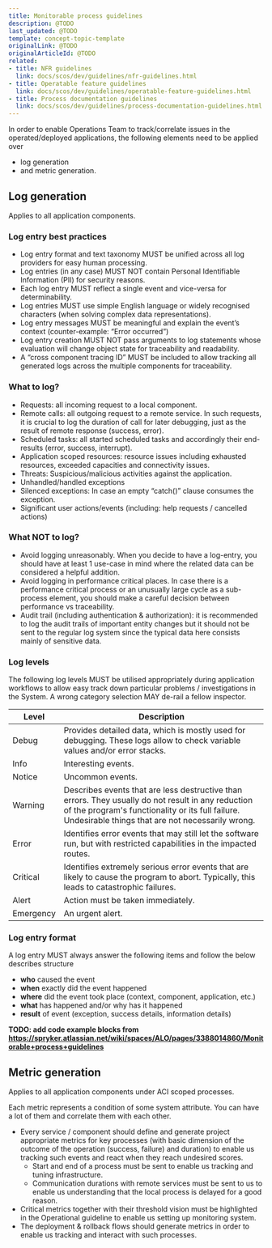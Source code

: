 ```yaml
---
title: Monitorable process guidelines
description: @TODO
last_updated: @TODO
template: concept-topic-template
originalLink: @TODO
originalArticleId: @TODO
related:
- title: NFR guidelines
  link: docs/scos/dev/guidelines/nfr-guidelines.html
- title: Operatable feature guidelines
  link: docs/scos/dev/guidelines/operatable-feature-guidelines.html
- title: Process documentation guidelines
  link: docs/scos/dev/guidelines/process-documentation-guidelines.html
---
```


In order to enable Operations Team to track/correlate issues in the operated/deployed applications, the following elements need to be applied over
* log generation
* and metric generation.

## Log generation
Applies to all application components.

### Log entry best practices
* Log entry format and text taxonomy MUST be unified across all log providers for easy human processing.
* Log entries (in any case) MUST NOT contain Personal Identifiable Information (PII) for security reasons.
* Each log entry MUST reflect a single event and vice-versa for determinability.
* Log entries MUST use simple English language or widely recognised characters (when solving complex data representations).
* Log entry messages MUST be meaningful and explain the event’s context (counter-example: “Error occurred”)
* Log entry creation MUST NOT pass arguments to log statements whose evaluation will change object state for traceability and readability.
* A “cross component tracing ID” MUST be included to allow tracking all generated logs across the multiple components for traceability.

### What to log?
* Requests: all incoming request to a local component.
* Remote calls: all outgoing request to a remote service. In such requests, it is crucial to log the duration of call for later debugging, 
just as the result of remote response (success, error).
* Scheduled tasks: all started scheduled tasks and accordingly their end-results (error, success, interrupt).
* Application scoped resources: resource issues including exhausted resources, exceeded capacities and connectivity issues.
* Threats: Suspicious/malicious activities against the application.
* Unhandled/handled exceptions
* Silenced exceptions: In case an empty “catch()” clause consumes the exception.
* Significant user actions/events (including: help requests / cancelled actions)

### What NOT to log?
* Avoid logging unreasonably. When you decide to have a log-entry, you should have at least 1 use-case in mind where the related data 
can be considered a helpful addition.
* Avoid logging in performance critical places. In case there is a performance critical process or an unusually large cycle as a sub-process
element, you should make a careful decision between performance vs traceability.
* Audit trail (including authentication & authorization): it is recommended to log the audit trails of important entity changes but it should 
not be sent to the regular log system since the typical data here consists mainly of sensitive data.

### Log levels
The following log levels MUST be utilised appropriately during application workflows to allow easy track down particular problems / investigations 
in the System. A wrong category selection MAY de-rail a fellow inspector.


| Level | Description |
|-------|-------------|
| Debug | Provides detailed data, which is mostly used for debugging. These logs allow to check variable values and/or error stacks. |
| Info | Interesting events. |
| Notice | Uncommon events. |
| Warning | Describes events that are less destructive than errors. They usually do not result in any reduction of the program's functionality or its full failure. Undesirable things that are not necessarily wrong. |
| Error | Identifies error events that may still let the software run, but with restricted capabilities in the impacted routes. |
| Critical | Identifies extremely serious error events that are likely to cause the program to abort. Typically, this leads to catastrophic failures. |
| Alert | Action must be taken immediately. |
| Emergency | An urgent alert. |

### Log entry format
A log entry MUST always answer the following items and follow the below describes structure
* **who** caused the event
* **when** exactly did the event happened
* **where** did the event took place (context, component, application, etc.)
* **what** has happened and/or why has it happened
* **result** of event (exception, success details, information details)

**TODO: add code example blocks from https://spryker.atlassian.net/wiki/spaces/ALO/pages/3388014860/Monitorable+process+guidelines**

## Metric generation
Applies to all application components under ACI scoped processes.

Each metric represents a condition of some system attribute. You can have a lot of them and correlate them with each other.

* Every service / component should define and generate project appropriate metrics for key processes (with basic dimension of the outcome 
of the operation (success, failure) and duration) to enable us tracking such events and react when they reach undesired scores.
   * Start and end of a process must be sent to enable us tracking and tuning infrastructure.
   * Communication durations with remote services must be sent to us to enable us understanding that the local process is delayed for a good reason.
* Critical metrics together with their threshold vision must be highlighted in the Operational guideline to enable us setting up monitoring system.
* The deployment & rollback flows should generate metrics in order to enable us tracking and interact with such processes.
